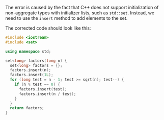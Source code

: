 
The error is caused by the fact that C++ does not support initialization of non-aggregate types with initializer lists, such as `std::set`. Instead, we need to use the `insert` method to add elements to the set.

The corrected code should look like this:
```cpp
#include <iostream>
#include <set>

using namespace std;

set<long> factors(long n) {
  set<long> factors = {};
  factors.insert(n);
  factors.insert(1L);
  for (long test = n - 1; test >= sqrt(n); test--) {
    if (n % test == 0) {
      factors.insert(test);
      factors.insert(n / test);
    }
  }
  return factors;
}
```
